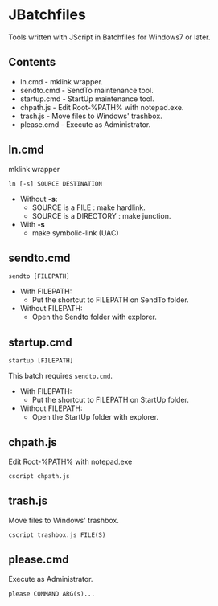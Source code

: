 JBatchfiles
===========

Tools written with JScript in Batchfiles for Windows7 or later.

Contents
--------

- ln.cmd - mklink wrapper.
- sendto.cmd - SendTo maintenance tool.
- startup.cmd - StartUp maintenance tool.
- chpath.js - Edit Root-%PATH% with notepad.exe.
- trash.js - Move files to Windows' trashbox.
- please.cmd - Execute as Administrator.

ln.cmd
-------

mklink wrapper

```
ln [-s] SOURCE DESTINATION
```

- Without **-s**:
    - SOURCE is a FILE : make hardlink.
    - SOURCE is a DIRECTORY : make junction.
- With **-s**
    - make symbolic-link (UAC)

sendto.cmd
----------

```
sendto [FILEPATH]
```

- With FILEPATH:
    - Put the shortcut to FILEPATH on SendTo folder.
- Without FILEPATH:
    - Open the Sendto folder with explorer.

startup.cmd
-----------

```
startup [FILEPATH]
```

This batch requires `sendto.cmd`.

- With FILEPATH:
    - Put the shortcut to FILEPATH on StartUp folder.
- Without FILEPATH:
    - Open the StartUp folder with explorer.

chpath.js
---------

Edit Root-%PATH% with notepad.exe

```
cscript chpath.js
```

trash.js
---------

Move files to Windows' trashbox.

```
cscript trashbox.js FILE(S)
```

please.cmd
----------

Execute as Administrator.

```
please COMMAND ARG(s)...
```
